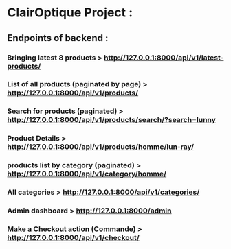 # **ClairOptique Project :**
## Endpoints of backend : 

### Bringing latest 8 products > http://127.0.0.1:8000/api/v1/latest-products/
### List of all products (paginated by page) > http://127.0.0.1:8000/api/v1/products/
### Search for products (paginated) > http://127.0.0.1:8000/api/v1/products/search/?search=lunny
### Product Details > http://127.0.0.1:8000/api/v1/products/homme/lun-ray/
### products list by category (paginated) > http://127.0.0.1:8000/api/v1/category/homme/
### All categories > http://127.0.0.1:8000/api/v1/categories/
### Admin dashboard > http://127.0.0.1:8000/admin
### Make a Checkout action (Commande) > http://127.0.0.1:8000/api/v1/checkout/
